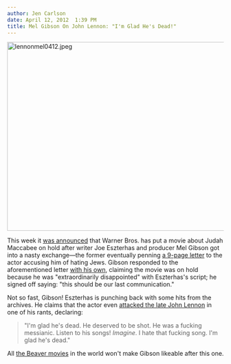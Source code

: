 ```yaml
---
author: Jen Carlson
date: April 12, 2012  1:39 PM
title: Mel Gibson On John Lennon: "I'm Glad He's Dead!"
---
```


<p><span class="mt-enclosure mt-enclosure-image" style="display: inline;"> <img alt="lennonmel0412.jpeg" src="https://web.archive.org/web/20120415172446im_/http://gothamist.com/attachments/arts_jen/lennonmel0412.jpeg" width="640" height="440" class="image-none"> </span></p>

<p>This week it <a href="https://web.archive.org/web/20120415172446/http://latimesblogs.latimes.com/entertainmentnewsbuzz/2012/04/the-morning-fix-hunger-game-questions-the-mel-joe-show-axl-says-no.html">was announced</a> that Warner Bros. has put a movie about Judah Maccabee on hold after writer Joe Eszterhas and producer Mel Gibson got into a nasty exchange&#x2014;the former eventually penning <a href="https://web.archive.org/web/20120415172446/http://www.thewrap.com/movies/article/joe-eszterhas-explodes-mel-gibson-you-hate-jews-36957">a 9-page letter</a> to the actor accusing him of hating Jews. Gibson responded to the aforementioned letter <a href="https://web.archive.org/web/20120415172446/http://www.tmz.com/2012/04/11/mel-gibson-macabees-joe-eszterhas-response-script-sucked/#.T4bvbZpWq-0">with his own</a>, claiming the movie was on hold because he was &quot;extraordinarily disappointed&quot; with Eszterhas&apos;s script; he signed off saying: &quot;this should be our last communication.&quot;</p>

<p>Not so fast, Gibson! Eszterhas is punching back with some hits from the archives. He claims that the actor even <a href="https://web.archive.org/web/20120415172446/http://www.ibtimes.com/articles/327192/20120412/mel-gibson-eszterhas-john-lennon-oksana-maccabees.htm">attacked the late John Lennon</a> in one of his rants, declaring:</p>

<blockquote>&quot;I&apos;m glad he&apos;s dead. He deserved to be shot. He was a fucking messianic. Listen to his songs! <em>Imagine</em>. I hate that fucking song. I&apos;m glad he&apos;s dead.&quot;</blockquote>

<p>All <a href="https://web.archive.org/web/20120415172446/http://www.imdb.com/title/tt1321860/">the Beaver movies</a> in the world won&apos;t make Gibson likeable after this one.</p>